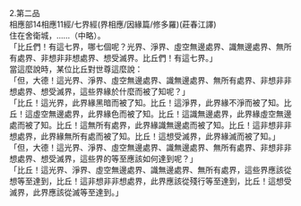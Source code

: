 2.第二品  
相應部14相應11經/七界經(界相應/因緣篇/修多羅)(莊春江譯)  
住在舍衛城，……（中略）。  
「比丘們！有這七界，哪七個呢？光界、淨界、虛空無邊處界、識無邊處界、無所有處界、非想非非想處界、想受滅界。比丘們！有這七界。」  
當這麼說時，某位比丘對世尊這麼說：  
「但，大德！這光界、淨界、虛空無邊處界、識無邊處界、無所有處界、非想非非想處界、想受滅界，這些界緣於什麼而被了知呢？」  
「比丘！這光界，此界緣黑暗而被了知。比丘！這淨界，此界緣不淨而被了知。比丘！這虛空無邊處界，此界緣色而被了知。比丘！這識無邊處界，此界緣虛空無邊處而被了知。比丘！這無所有處界，此界緣識無邊處而被了知。比丘！這非想非非想處界，此界緣無所有處而被了知。比丘！這想受滅界，此界緣滅而被了知。」  
「但，大德！這光界、淨界、虛空無邊處界、識無邊處界、無所有處界、非想非非想處界、想受滅界，這些界的等至應該如何達到呢？」  
「比丘！這光界、淨界、虛空無邊處界、識無邊處界、無所有處界，這些界應該從想等至達到，比丘！這非想非非想處界，此界應該從殘行等至達到，比丘！這想受滅界，此界應該從滅等至達到。」  
  
  
